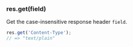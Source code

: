 <h3 id='res.get'>res.get(field)</h3>

Get the case-insensitive response header `field`.

```js
res.get('Content-Type');
// => "text/plain"
```
